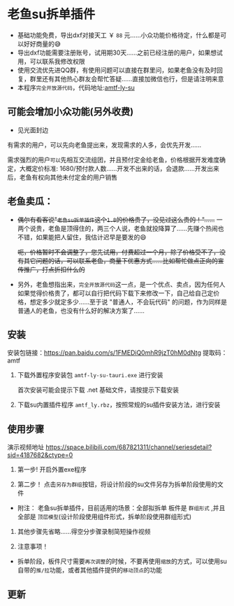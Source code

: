# 老鱼su拆单插件
+ 基础功能免费，导出dxf对接天工 ￥ `88` 元……小众功能价格待定，什么都是可以好好商量的😅
+ 导出dxf功能需要注册账号，试用期30天……之前已经注册的用户，如果想试用，可以联系我修改权限
+ 使用交流优先进QQ群，有使用问题可以直接在群里问，如果老鱼没有及时回复，群里还有其他热心群友会帮忙答疑……直接加微信也行，但是请注明来意
+ 本程序`完全开放源代码`，代码地址:[amtf-ly-su](https://gitee.com/yiguxianyun/amtf-ly-su)

## 可能会增加小众功能(另外收费)
+ 见光面封边
  
有需求的用户，可以先向老鱼提出来，发现需求的人多，会优先开发……

需求强烈的用户`可以`先相互交流组团，并且预付定金给老鱼，价格根据开发难度确定，大概定价标准: 1680/预付款人数……开发不出来的话，会退款……开发出来后，老鱼有权向其他未付定金的用户销售

## 老鱼卖瓜：
+ ~~偶尔有看客说"`老鱼su拆单插件`这个`1.8`的价格贵了，没见过这么贵的！"……~~ 一两个说贵，老鱼是顶得住的，两三个人说，老鱼就投降算了……先赚个热闹也不错，如果能把人留住，我估计迟早是要发的😄

  ~~呃，价格暂时不会调整了，您先试用，付费超过一个月，除了价格受不了，没有其它问题的话，可以联系老鱼，商量下优惠方式……比如帮忙做点正向的宣传推广，打点折扣什么的~~

+ 另外，老鱼想指出来，`完全开放源代码`这一点，是一个优点、卖点，因为任何人如果觉得价格贵了，都可以自行把代码下载下来修改一下，自己给自己定价格，想定多少就定多少……至于说 "普通人，不会玩代码" 的问题，作为同样是普通人的老鱼，也没有什么好的解决方案了……


## 安装
安装包链接：https://pan.baidu.com/s/1FMEDiQ0mhR9jzT0hM0dNtg 
提取码：amtf

1. 下载外置程序安装包 `amtf-ly-su-tauri.exe` 进行安装

    首次安装可能会提示下载 .net 基础文件，请按提示下载安装

2. 下载su内置插件程序 `amtf_ly.rbz`，按照常规的su插件安装方法，进行安装


## 使用步骤
演示视频地址 https://space.bilibili.com/687821311/channel/seriesdetail?sid=4187682&ctype=0

1. 第一步! 开启外置exe程序

2. 第二步！ 点击`另存为群组`按钮，将设计阶段的su文件另存为拆单阶段使用的文件
  +   附注：
  老鱼su拆单插件，目前适用的场景：全部拟拆单 板件是 `群组形式` ,并且全部是 `顶层模型`(设计阶段使用组件形式，拆单阶段使用群组形式)

1. 其他步骤先省略……得空分步骤录制简短操作视频

2. 注意事项！ 
  + 拆单阶段，板件尺寸需要`再次调整`的时候，不要再使用`缩放`的方式，可以使用su自带的`推/拉`功能，或者其他插件提供的`移动顶点`的功能


## 更新
<agx/>





<script setup>
import agx from "./更新日志.vue"
// import tuoz from "./拖拽.vue"
</script>



